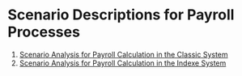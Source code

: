 # Scenario Descriptions for Payroll Processes
1. [Scenario Analysis for Payroll Calculation in the Classic System](./classic.md)
2. [Scenario Analysis for Payroll Calculation in the Indexe System](./indexe.md)
